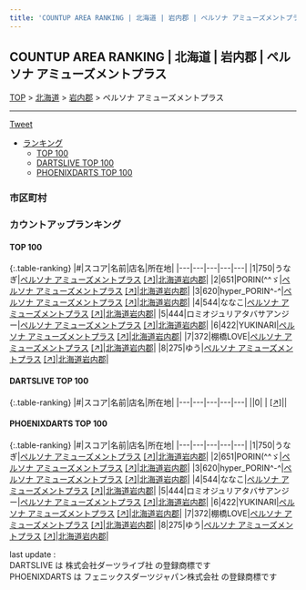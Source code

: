 ```yaml
---
title: 'COUNTUP AREA RANKING | 北海道 | 岩内郡 | ペルソナ アミューズメントプラス'
---
```

## COUNTUP AREA RANKING | 北海道 | 岩内郡 | ペルソナ アミューズメントプラス

[TOP](/darts/rank/) > [北海道](/darts/rank/北海道/) > [岩内郡](/darts/rank/北海道/岩内郡/) > ペルソナ アミューズメントプラス

___

<a href="https://twitter.com/share?ref_src=twsrc%5Etfw" data-text="COUNTUP AREA RANKING | 北海道岩内郡ペルソナ アミューズメントプラス" class="twitter-share-button" data-hashtags="DARTSLIVE,PHOENIXDARTS,darts,ダーツ" data-show-count="false">Tweet</a>

* [ランキング](#カウントアップランキング)
    * [TOP 100](#top-100)
    * [DARTSLIVE TOP 100](#dartslive-top-100)
    * [PHOENIXDARTS TOP 100](#phoenixdarts-top-100)

### 市区町村

<ul>

</ul>

### カウントアップランキング

#### TOP 100



{:.table-ranking}
|#|スコア|名前|店名|所在地|
|---|---|---|---|---|
|1|750|<span class="rank-name-pd">うなぎ</span>|<a href="/darts/rank/shops/92851.html">ペルソナ アミューズメントプラス</a> <a href="https://vs.phoenixdarts.com/jp/shop/shopDetailInfo/s_92851?s_seq=92851">[↗]</a>|<a href="/darts/rank/北海道/岩内郡">北海道岩内郡</a>|
|2|651|<span class="rank-name-pd">PORIN(^^ゞ</span>|<a href="/darts/rank/shops/92851.html">ペルソナ アミューズメントプラス</a> <a href="https://vs.phoenixdarts.com/jp/shop/shopDetailInfo/s_92851?s_seq=92851">[↗]</a>|<a href="/darts/rank/北海道/岩内郡">北海道岩内郡</a>|
|3|620|<span class="rank-name-pd">hyper_PORIN^-^</span>|<a href="/darts/rank/shops/92851.html">ペルソナ アミューズメントプラス</a> <a href="https://vs.phoenixdarts.com/jp/shop/shopDetailInfo/s_92851?s_seq=92851">[↗]</a>|<a href="/darts/rank/北海道/岩内郡">北海道岩内郡</a>|
|4|544|<span class="rank-name-pd">ななこ</span>|<a href="/darts/rank/shops/92851.html">ペルソナ アミューズメントプラス</a> <a href="https://vs.phoenixdarts.com/jp/shop/shopDetailInfo/s_92851?s_seq=92851">[↗]</a>|<a href="/darts/rank/北海道/岩内郡">北海道岩内郡</a>|
|5|444|<span class="rank-name-pd">ロミオジュリアタバサアンジー</span>|<a href="/darts/rank/shops/92851.html">ペルソナ アミューズメントプラス</a> <a href="https://vs.phoenixdarts.com/jp/shop/shopDetailInfo/s_92851?s_seq=92851">[↗]</a>|<a href="/darts/rank/北海道/岩内郡">北海道岩内郡</a>|
|6|422|<span class="rank-name-pd">YUKINARI</span>|<a href="/darts/rank/shops/92851.html">ペルソナ アミューズメントプラス</a> <a href="https://vs.phoenixdarts.com/jp/shop/shopDetailInfo/s_92851?s_seq=92851">[↗]</a>|<a href="/darts/rank/北海道/岩内郡">北海道岩内郡</a>|
|7|372|<span class="rank-name-pd">棚橋LOVE</span>|<a href="/darts/rank/shops/92851.html">ペルソナ アミューズメントプラス</a> <a href="https://vs.phoenixdarts.com/jp/shop/shopDetailInfo/s_92851?s_seq=92851">[↗]</a>|<a href="/darts/rank/北海道/岩内郡">北海道岩内郡</a>|
|8|275|<span class="rank-name-pd">ゆう</span>|<a href="/darts/rank/shops/92851.html">ペルソナ アミューズメントプラス</a> <a href="https://vs.phoenixdarts.com/jp/shop/shopDetailInfo/s_92851?s_seq=92851">[↗]</a>|<a href="/darts/rank/北海道/岩内郡">北海道岩内郡</a>|


#### DARTSLIVE TOP 100



{:.table-ranking}
|#|スコア|名前|店名|所在地|
|---|---|---|---|---|
||0|<span class="rank-name-dl"> </span>|<a href="/darts/rank/shops/.html"></a> <a href="">[↗]</a>|<a href="/darts/rank//"></a>|


#### PHOENIXDARTS TOP 100



{:.table-ranking}
|#|スコア|名前|店名|所在地|
|---|---|---|---|---|
|1|750|<span class="rank-name-pd">うなぎ</span>|<a href="/darts/rank/shops/92851.html">ペルソナ アミューズメントプラス</a> <a href="https://vs.phoenixdarts.com/jp/shop/shopDetailInfo/s_92851?s_seq=92851">[↗]</a>|<a href="/darts/rank/北海道/岩内郡">北海道岩内郡</a>|
|2|651|<span class="rank-name-pd">PORIN(^^ゞ</span>|<a href="/darts/rank/shops/92851.html">ペルソナ アミューズメントプラス</a> <a href="https://vs.phoenixdarts.com/jp/shop/shopDetailInfo/s_92851?s_seq=92851">[↗]</a>|<a href="/darts/rank/北海道/岩内郡">北海道岩内郡</a>|
|3|620|<span class="rank-name-pd">hyper_PORIN^-^</span>|<a href="/darts/rank/shops/92851.html">ペルソナ アミューズメントプラス</a> <a href="https://vs.phoenixdarts.com/jp/shop/shopDetailInfo/s_92851?s_seq=92851">[↗]</a>|<a href="/darts/rank/北海道/岩内郡">北海道岩内郡</a>|
|4|544|<span class="rank-name-pd">ななこ</span>|<a href="/darts/rank/shops/92851.html">ペルソナ アミューズメントプラス</a> <a href="https://vs.phoenixdarts.com/jp/shop/shopDetailInfo/s_92851?s_seq=92851">[↗]</a>|<a href="/darts/rank/北海道/岩内郡">北海道岩内郡</a>|
|5|444|<span class="rank-name-pd">ロミオジュリアタバサアンジー</span>|<a href="/darts/rank/shops/92851.html">ペルソナ アミューズメントプラス</a> <a href="https://vs.phoenixdarts.com/jp/shop/shopDetailInfo/s_92851?s_seq=92851">[↗]</a>|<a href="/darts/rank/北海道/岩内郡">北海道岩内郡</a>|
|6|422|<span class="rank-name-pd">YUKINARI</span>|<a href="/darts/rank/shops/92851.html">ペルソナ アミューズメントプラス</a> <a href="https://vs.phoenixdarts.com/jp/shop/shopDetailInfo/s_92851?s_seq=92851">[↗]</a>|<a href="/darts/rank/北海道/岩内郡">北海道岩内郡</a>|
|7|372|<span class="rank-name-pd">棚橋LOVE</span>|<a href="/darts/rank/shops/92851.html">ペルソナ アミューズメントプラス</a> <a href="https://vs.phoenixdarts.com/jp/shop/shopDetailInfo/s_92851?s_seq=92851">[↗]</a>|<a href="/darts/rank/北海道/岩内郡">北海道岩内郡</a>|
|8|275|<span class="rank-name-pd">ゆう</span>|<a href="/darts/rank/shops/92851.html">ペルソナ アミューズメントプラス</a> <a href="https://vs.phoenixdarts.com/jp/shop/shopDetailInfo/s_92851?s_seq=92851">[↗]</a>|<a href="/darts/rank/北海道/岩内郡">北海道岩内郡</a>|


<div class="footer border-top border-gray-light mt-5 pt-3 text-right text-gray">
    last update : <span style="font-weight: italic" id="foot_last_modified"></span><br />
    DARTSLIVE は 株式会社ダーツライブ社 の登録商標です<br />
    PHOENIXDARTS は フェニックスダーツジャパン株式会社 の登録商標です<br />
</div>

<script src="https://cdnjs.cloudflare.com/ajax/libs/jquery.tablesorter/2.31.3/js/jquery.tablesorter.min.js" integrity="sha512-qzgd5cYSZcosqpzpn7zF2ZId8f/8CHmFKZ8j7mU4OUXTNRd5g+ZHBPsgKEwoqxCtdQvExE5LprwwPAgoicguNg==" crossorigin="anonymous" referrerpolicy="no-referrer"></script>
<link rel="stylesheet" href="https://cdnjs.cloudflare.com/ajax/libs/jquery.tablesorter/2.31.3/css/theme.default.min.css" integrity="sha512-wghhOJkjQX0Lh3NSWvNKeZ0ZpNn+SPVXX1Qyc9OCaogADktxrBiBdKGDoqVUOyhStvMBmJQ8ZdMHiR3wuEq8+w==" crossorigin="anonymous" referrerpolicy="no-referrer" />
<script>
$(function() {
    $(".table-ranking").tablesorter({sortList:[[0, 0]]});
    $("#foot_last_modified").text(formatDate(new Date(document.lastModified), 'yyyy-MM-dd HH:mm:ss'));
});
</script>

<script async src="https://platform.twitter.com/widgets.js" charset="utf-8"></script>